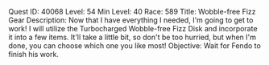 Quest ID: 40068
Level: 54
Min Level: 40
Race: 589
Title: Wobble-free Fizz Gear
Description: Now that I have everything I needed, I'm going to get to work! I will utilize the Turbocharged Wobble-free Fizz Disk and incorporate it into a few items. It'll take a little bit, so don't be too hurried, but when I'm done, you can choose which one you like most!
Objective: Wait for Fendo to finish his work.
